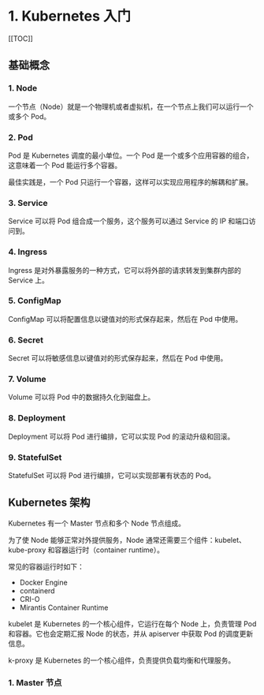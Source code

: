 # 1. Kubernetes 入门

[[TOC]]

## 基础概念

### 1. Node

一个节点（Node）就是一个物理机或者虚拟机，在一个节点上我们可以运行一个或多个 Pod。

### 2. Pod

Pod 是 Kubernetes 调度的最小单位。一个 Pod 是一个或多个应用容器的组合，这意味着一个 Pod 能运行多个容器。

最佳实践是，一个 Pod 只运行一个容器，这样可以实现应用程序的解耦和扩展。

### 3. Service

Service 可以将 Pod 组合成一个服务，这个服务可以通过 Service 的 IP 和端口访问到。

### 4. Ingress

Ingress 是对外暴露服务的一种方式，它可以将外部的请求转发到集群内部的 Service 上。

### 5. ConfigMap

ConfigMap 可以将配置信息以键值对的形式保存起来，然后在 Pod 中使用。

### 6. Secret

Secret 可以将敏感信息以键值对的形式保存起来，然后在 Pod 中使用。

### 7. Volume

Volume 可以将 Pod 中的数据持久化到磁盘上。

### 8. Deployment

Deployment 可以将 Pod 进行编排，它可以实现 Pod 的滚动升级和回滚。

### 9. StatefulSet

StatefulSet 可以将 Pod 进行编排，它可以实现部署有状态的 Pod。

## Kubernetes 架构

Kubernetes 有一个 Master 节点和多个 Node 节点组成。

为了使 Node 能够正常对外提供服务，Node 通常还需要三个组件：kubelet、kube-proxy 和容器运行时（container runtime）。

常见的容器运行时如下：

- Docker Engine
- containerd
- CRI-O
- Mirantis Container Runtime

kubelet 是 Kubernetes 的一个核心组件，它运行在每个 Node 上，负责管理 Pod 和容器。它也会定期汇报 Node 的状态，并从 apiserver 中获取 Pod 的调度更新信息。

k-proxy 是 Kubernetes 的一个核心组件，负责提供负载均衡和代理服务。

### 1. Master 节点
